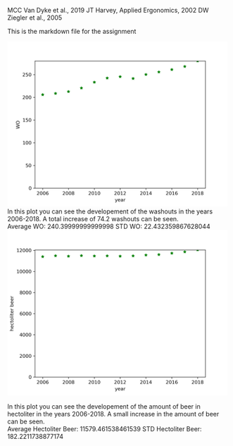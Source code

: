 MCC Van Dyke et al., 2019
JT Harvey, Applied Ergonomics, 2002
DW Ziegler et al., 2005

This is the markdown file for the assignment

<img src="2d_1_plot.png" alt="Drawing" style="width: 500px;"/> 
In this plot you can see the developement of the washouts in the years 2006-2018.
A total increase of 74.2 washouts can be seen.<br />
Average WO: 240.39999999999998 STD WO: 22.432359867628044

<img src="2d_2_plot.png" alt="Drawing" style="width: 500px;"/> 

In this plot you can see the developement of the amount of beer in hectoliter in the years 2006-2018.
A small increase in the amount of beer can be seen.<br />
Average Hectoliter Beer: 11579.461538461539 STD Hectoliter Beer: 182.2211738877174